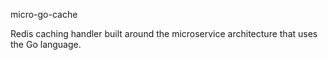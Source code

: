 micro-go-cache

Redis caching handler built around the microservice architecture that uses the Go language.
